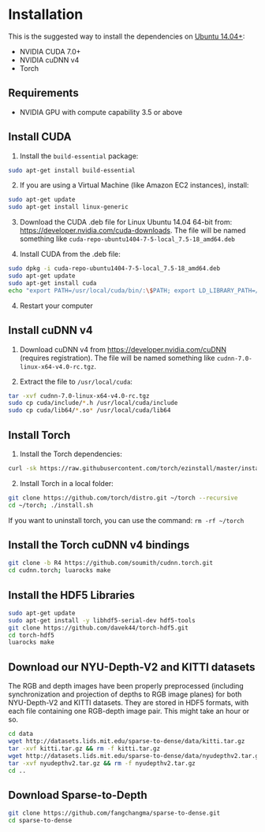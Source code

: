 Installation
=========================

This is the suggested way to install the dependencies on [Ubuntu 14.04+](http://www.ubuntu.com/):
* NVIDIA CUDA 7.0+
* NVIDIA cuDNN v4
* Torch

## Requirements
* NVIDIA GPU with compute capability 3.5 or above

## Install CUDA
1. Install the `build-essential` package:
 ```bash
 sudo apt-get install build-essential
 ```

2. If you are using a Virtual Machine (like Amazon EC2 instances), install:
 ```bash
 sudo apt-get update
 sudo apt-get install linux-generic
 ```

3. Download the CUDA .deb file for Linux Ubuntu 14.04 64-bit from: https://developer.nvidia.com/cuda-downloads.
The file will be named something like `cuda-repo-ubuntu1404-7-5-local_7.5-18_amd64.deb`

4. Install CUDA from the .deb file:
 ```bash
 sudo dpkg -i cuda-repo-ubuntu1404-7-5-local_7.5-18_amd64.deb
 sudo apt-get update
 sudo apt-get install cuda
 echo "export PATH=/usr/local/cuda/bin/:\$PATH; export LD_LIBRARY_PATH=/usr/local/cuda/lib64/:\$LD_LIBRARY_PATH; " >>~/.bashrc && source ~/.bashrc
 ```

4. Restart your computer

## Install cuDNN v4
1. Download cuDNN v4 from https://developer.nvidia.com/cuDNN  (requires registration).
  The file will be named something like `cudnn-7.0-linux-x64-v4.0-rc.tgz`.

2. Extract the file to `/usr/local/cuda`:
 ```bash
 tar -xvf cudnn-7.0-linux-x64-v4.0-rc.tgz
 sudo cp cuda/include/*.h /usr/local/cuda/include
 sudo cp cuda/lib64/*.so* /usr/local/cuda/lib64
 ```

## Install Torch
1. Install the Torch dependencies:
  ```bash
  curl -sk https://raw.githubusercontent.com/torch/ezinstall/master/install-deps | bash -e
  ```

2. Install Torch in a local folder:
  ```bash
  git clone https://github.com/torch/distro.git ~/torch --recursive
  cd ~/torch; ./install.sh
  ```

If you want to uninstall torch, you can use the command: `rm -rf ~/torch`

## Install the Torch cuDNN v4 bindings
```bash
git clone -b R4 https://github.com/soumith/cudnn.torch.git
cd cudnn.torch; luarocks make
```

## Install the HDF5 Libraries
```bash
sudo apt-get update
sudo apt-get install -y libhdf5-serial-dev hdf5-tools
git clone https://github.com/davek44/torch-hdf5.git
cd torch-hdf5
luarocks make
```

## Download our NYU-Depth-V2 and KITTI datasets
The RGB and depth images have been properly preprocessed (including synchronization and projection of depths to RGB image planes) for both NYU-Depth-V2 and KITTI datasets. They are stored in HDF5 formats, with each file containing one RGB-depth image pair. This might take an hour or so.
```bash
cd data
wget http://datasets.lids.mit.edu/sparse-to-dense/data/kitti.tar.gz
tar -xvf kitti.tar.gz && rm -f kitti.tar.gz
wget http://datasets.lids.mit.edu/sparse-to-dense/data/nyudepthv2.tar.gz 
tar -xvf nyudepthv2.tar.gz && rm -f nyudepthv2.tar.gz 
cd ..
```

## Download Sparse-to-Depth 
```bash
git clone https://github.com/fangchangma/sparse-to-dense.git
cd sparse-to-dense
```
